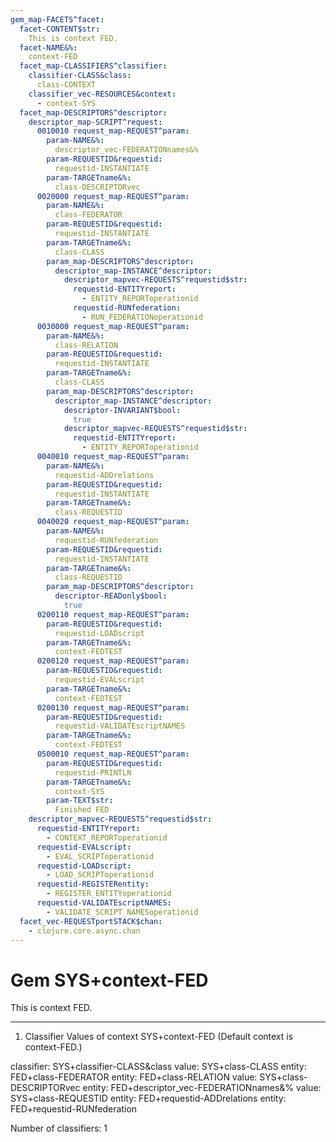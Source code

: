 ```yaml
---
gem_map-FACETS^facet:
  facet-CONTENT$str:
    This is context FED.
  facet-NAME&%:
    context-FED
  facet_map-CLASSIFIERS^classifier:
    classifier-CLASS&class:
      class-CONTEXT
    classifier_vec-RESOURCES&context:
      - context-SYS
  facet_map-DESCRIPTORS^descriptor:
    descriptor_map-SCRIPT^request:
      0010010 request_map-REQUEST^param:
        param-NAME&%:
          descriptor_vec-FEDERATIONnames&%
        param-REQUESTID&requestid:
          requestid-INSTANTIATE
        param-TARGETname&%:
          class-DESCRIPTORvec
      0020000 request_map-REQUEST^param:
        param-NAME&%:
          class-FEDERATOR
        param-REQUESTID&requestid:
          requestid-INSTANTIATE
        param-TARGETname&%:
          class-CLASS
        param_map-DESCRIPTORS^descriptor:
          descriptor_map-INSTANCE^descriptor:
            descriptor_mapvec-REQUESTS^requestid$str:
              requestid-ENTITYreport:
                - ENTITY_REPORToperationid
              requestid-RUNfederation:
                - RUN_FEDERATIONoperationid
      0030000 request_map-REQUEST^param:
        param-NAME&%:
          class-RELATION
        param-REQUESTID&requestid:
          requestid-INSTANTIATE
        param-TARGETname&%:
          class-CLASS
        param_map-DESCRIPTORS^descriptor:
          descriptor_map-INSTANCE^descriptor:
            descriptor-INVARIANT$bool:
              true
            descriptor_mapvec-REQUESTS^requestid$str:
              requestid-ENTITYreport:
                - ENTITY_REPORToperationid
      0040010 request_map-REQUEST^param:
        param-NAME&%:
          requestid-ADDrelations
        param-REQUESTID&requestid:
          requestid-INSTANTIATE
        param-TARGETname&%:
          class-REQUESTID
      0040020 request_map-REQUEST^param:
        param-NAME&%:
          requestid-RUNfederation
        param-REQUESTID&requestid:
          requestid-INSTANTIATE
        param-TARGETname&%:
          class-REQUESTID
        param_map-DESCRIPTORS^descriptor:
          descriptor-READonly$bool:
            true
      0200110 request_map-REQUEST^param:
        param-REQUESTID&requestid:
          requestid-LOADscript
        param-TARGETname&%:
          context-FEDTEST
      0200120 request_map-REQUEST^param:
        param-REQUESTID&requestid:
          requestid-EVALscript
        param-TARGETname&%:
          context-FEDTEST
      0200130 request_map-REQUEST^param:
        param-REQUESTID&requestid:
          requestid-VALIDATEscriptNAMES
        param-TARGETname&%:
          context-FEDTEST
      0500010 request_map-REQUEST^param:
        param-REQUESTID&requestid:
          requestid-PRINTLN
        param-TARGETname&%:
          context-SYS
        param-TEXT$str:
          Finished FED
    descriptor_mapvec-REQUESTS^requestid$str:
      requestid-ENTITYreport:
        - CONTEXT_REPORToperationid
      requestid-EVALscript:
        - EVAL_SCRIPToperationid
      requestid-LOADscript:
        - LOAD_SCRIPToperationid
      requestid-REGISTERentity:
        - REGISTER_ENTITYoperationid
      requestid-VALIDATEscriptNAMES:
        - VALIDATE_SCRIPT_NAMESoperationid
  facet_vec-REQUESTportSTACK$chan:
    - clojure.core.async.chan
---
```

# Gem SYS+context-FED

This is context FED.

---
1. Classifier Values of context SYS+context-FED
(Default context is context-FED.)

classifier:  SYS+classifier-CLASS&class
  value:       SYS+class-CLASS
    entity:      FED+class-FEDERATOR
    entity:      FED+class-RELATION
  value:       SYS+class-DESCRIPTORvec
    entity:      FED+descriptor_vec-FEDERATIONnames&%
  value:       SYS+class-REQUESTID
    entity:      FED+requestid-ADDrelations
    entity:      FED+requestid-RUNfederation

Number of classifiers: 1

